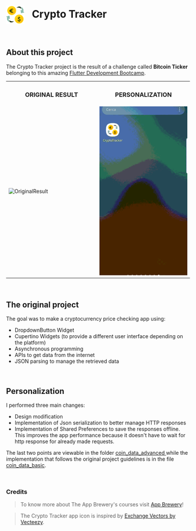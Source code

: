 <h1>
<img src="https://github.com/alesarritz/crypto-tracker/blob/11532187d23be2e672d24cd2001ce91a8c797a78/appIcon.png" alt="appIcon" width=50 align="center"/>
&ensp;Crypto Tracker</h1>

</br>


## About this project
The Crypto Tracker project is the result of a 
challenge called **Bitcoin Ticker** belonging to this amazing 
<a href="https://www.udemy.com/course/flutter-bootcamp-with-dart/">
Flutter Development Bootcamp</a>.


<table width="500px">
 <tr>
  <th width="250px"> <h3>ORIGINAL RESULT</h3> </th>
  <th width="250px"><h3> PERSONALIZATION </h3> </th>
 </tr>
  <tr>
  <td width="250px"><img src="https://github.com/alesarritz/crypto-tracker/blob/11532187d23be2e672d24cd2001ce91a8c797a78/original-result.gif" alt="OriginalResult"/> </td>
  <td width="250px"><img src="https://github.com/alesarritz/crypto-tracker/blob/11532187d23be2e672d24cd2001ce91a8c797a78/my-result.gif" alt="MyResult"/></td>
  </tr>
</table>


</br>

## The original project
The goal was to make a cryptocurrency price checking app using:
- DropdownButton Widget
- Cupertino Widgets (to provide a different user interface depending on the platform)
- Asynchronous programming
- APIs to get data from the internet 
- JSON parsing to manage the retrieved data
 
 </br>
 
## Personalization
I performed three main changes:
- Design modification
- Implementation of Json serialization to better manage HTTP responses
- Implementation of Shared Preferences to save the responses offline. 
<br>This improves the app performance because it doesn't have to wait 
for http response for already made requests.

The last two points are viewable in the folder 
<a href="https://github.com/alesarritz/crypto-tracker/blob/fd105a62b8c31981774e97f33b80ba2eaedd1ffc/lib/utilities/coin_data_advanced"> coin_data_advanced </a> 
while the implementation that follows the original project guidelines is in
the file <a href="https://github.com/alesarritz/crypto-tracker/blob/fd105a62b8c31981774e97f33b80ba2eaedd1ffc/lib/utilities/coin_data_basic.dart"> coin_data_basic</a>. 

</br>

### Credits
>To know more about The App Brewery's courses visit <a href="https://www.appbrewery.co/">App Brewery</a>!

>The Crypto Tracker app icon is inspired by <a href="https://www.vecteezy.com/vector-art/1760098-euro-currency-exchange-concept-icon">Exchange Vectors by Vecteezy</a>. 


